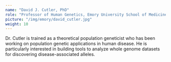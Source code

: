 ```yaml
---
name: "David J. Cutler, PhD"
role: "Professor of Human Genetics, Emory University School of Medicine"
picture: "/img/emory/david_cutler.jpg"
weight: 10
---
```


Dr. Cutler is trained as a theoretical population geneticist who has been working on population genetic applications in human disease. He is particularly interested in building tools to analyze whole genome datasets for discovering disease-associated alleles.

